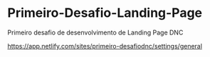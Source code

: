# Primeiro-Desafio-Landing-Page
Primeiro desafio de desenvolvimento de Landing Page DNC


https://app.netlify.com/sites/primeiro-desafiodnc/settings/general
